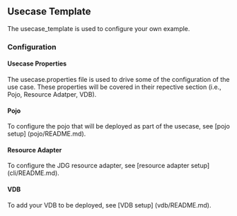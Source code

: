 ## Usecase Template

The usecase_template is used to configure your own example.

### Configuration

#### Usecase Properties

The usecase.properties file is used to drive some of the configuration of the use case.  These properties will be covered in their repective section (i.e., Pojo, Resource Adatper, VDB).
 

####  Pojo

To configure the pojo that will be deployed as part of the usecase, see [pojo setup] (pojo/README.md).


####  Resource Adapter

To configure the JDG resource adapter, see [resource adapter setup] (cli/README.md).

####  VDB

To add your VDB to be deployed, see [VDB setup] (vdb/README.md).


